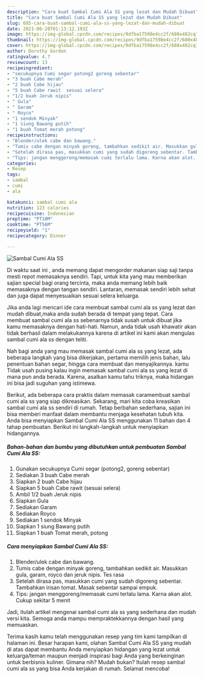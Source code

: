 ```yaml
---
description: "Cara buat Sambal Cumi Ala SS yang lezat dan Mudah Dibuat"
title: "Cara buat Sambal Cumi Ala SS yang lezat dan Mudah Dibuat"
slug: 685-cara-buat-sambal-cumi-ala-ss-yang-lezat-dan-mudah-dibuat
date: 2021-06-28T01:13:12.193Z
image: https://img-global.cpcdn.com/recipes/9dfba17598e4cc2f/680x482cq70/sambal-cumi-ala-ss-foto-resep-utama.jpg
thumbnail: https://img-global.cpcdn.com/recipes/9dfba17598e4cc2f/680x482cq70/sambal-cumi-ala-ss-foto-resep-utama.jpg
cover: https://img-global.cpcdn.com/recipes/9dfba17598e4cc2f/680x482cq70/sambal-cumi-ala-ss-foto-resep-utama.jpg
author: Dorothy Gordon
ratingvalue: 4.7
reviewcount: 13
recipeingredient:
- "secukupnya Cumi segar potong2 goreng sebentar"
- "3 buah Cabe merah"
- "2 buah Cabe hijau"
- "5 buah Cabe rawit  sesuai selera"
- "1/2 buah Jeruk nipis"
- " Gula"
- " Garam"
- " Royco"
- "1 sendok Minyak"
- "1 siung Bawang putih"
- "1 buah Tomat merah potong"
recipeinstructions:
- "Blender/ulek cabe dan bawang."
- "Tumis cabe dengan minyak goreng, tambahkan sedikit air. Masukkan gula, garam, royco dan jeruk nipis. Tes rasa"
- "Setelah dirasa pas, masukkan cumi yang sudah digoreng sebentar. Tambahkan irisan tomat. Masak sebentar sampai empuk."
- "Tips: jangan menggoreng/memasak cumi terlalu lama. Karna akan alot. Cukup sekitar 5 menit"
categories:
- Resep
tags:
- sambal
- cumi
- ala

katakunci: sambal cumi ala 
nutrition: 123 calories
recipecuisine: Indonesian
preptime: "PT10M"
cooktime: "PT56M"
recipeyield: "1"
recipecategory: Dinner

---
```



![Sambal Cumi Ala SS](https://img-global.cpcdn.com/recipes/9dfba17598e4cc2f/680x482cq70/sambal-cumi-ala-ss-foto-resep-utama.jpg)

Di waktu  saat ini , anda memang dapat mengorder makanan siap saji tanpa mesti repot memasaknya sendiri. Tapi, untuk kita yang mau memberikan sajian special bagi orang tercinta, maka anda memang lebih baik memasaknya dengan tangan sendiri. Lantaran, memasak sendiri lebih sehat dan juga dapat menyesuaikan sesuai selera keluarga.

Jika anda lagi mencari ide cara membuat sambal cumi ala ss yang lezat dan mudah dibuat,maka anda sudah berada di tempat yang tepat. Cara membuat sambal cumi ala ss  sebenarnya tidak susah untuk dibuat jika kamu memasaknya dengan hati-hati. Namun, anda tidak usah khawatir akan tidak berhasil dalam melakukannya 
karena di artikel ini kami akan mengulas sambal cumi ala ss dengan teliti.  



Nah bagi anda yang mau memasak sambal cumi ala ss yang lezat, ada beberapa langkah yang bisa dikerjakan, pertama memilih jenis bahan, lalu penentuan bahan segar, hingga cara membuat dan menyajikannya. kamu Tidak usah pusing kalau ingin memasak sambal cumi ala ss yang lezat di mana pun anda berada. Karena, asalkan kamu  tahu triknya, maka hidangan ini bisa jadi suguhan yang istimewa.

Berikut, ada beberapa cara praktis  dalam memasak caramembuat sambal cumi ala ss yang siap dikreasikan. Sekarang, mari kita coba kreasikan sambal cumi ala ss sendiri di rumah. Tetap berbahan sederhana, sajian ini bisa memberi manfaat dalam membantu menjaga kesehatan tubuh kita. Anda bisa menyiapkan Sambal Cumi Ala SS menggunakan 11 bahan dan 4 tahap pembuatan. Berikut ini langkah-langkah untuk menyiapkan hidangannya.

<!--inarticleads1-->

##### Bahan-bahan dan bumbu yang dibutuhkan untuk pembuatan Sambal Cumi Ala SS:

1. Gunakan secukupnya Cumi segar (potong2, goreng sebentar)
1. Sediakan 3 buah Cabe merah
1. Siapkan 2 buah Cabe hijau
1. Siapkan 5 buah Cabe rawit  (sesuai selera)
1. Ambil 1/2 buah Jeruk nipis
1. Siapkan  Gula
1. Sediakan  Garam
1. Sediakan  Royco
1. Sediakan 1 sendok Minyak
1. Siapkan 1 siung Bawang putih
1. Siapkan 1 buah Tomat merah, potong




<!--inarticleads2-->

##### Cara menyiapkan Sambal Cumi Ala SS:

1. Blender/ulek cabe dan bawang.
1. Tumis cabe dengan minyak goreng, tambahkan sedikit air. Masukkan gula, garam, royco dan jeruk nipis. Tes rasa
1. Setelah dirasa pas, masukkan cumi yang sudah digoreng sebentar. Tambahkan irisan tomat. Masak sebentar sampai empuk.
1. Tips: jangan menggoreng/memasak cumi terlalu lama. Karna akan alot. Cukup sekitar 5 menit




Jadi, itulah artikel mengenai  sambal cumi ala ss  yang sederhana dan mudah versi kita. Semoga anda mampu mempraktekkannya dengan hasil yang memuaskan. 

Terima kasih kamu telah menggunakan resep yang tim kami tampilkan di halaman ini. Besar harapan kami, olahan  Sambal Cumi Ala SS yang mudah di atas dapat membantu Anda menyiapkan hidangan yang lezat untuk keluarga/teman maupun menjadi inspirasi bagi Anda yang berkeinginan untuk berbisnis kuliner. Gimana nih? Mudah bukan? Itulah resep sambal cumi ala ss yang bisa Anda kerjakan di rumah. Selamat mencoba!


